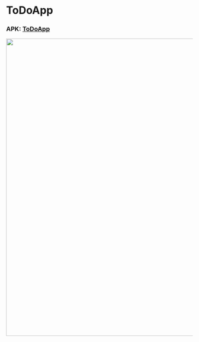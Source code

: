 # ToDoApp


<h3>APK: <a href="https://github.com/ylmzumut/ToDoApp_ReactNative/raw/master/todoapp.apk" > ToDoApp</a></h3>

<img src="https://github.com/ylmzumut/ToDoApp_ReactNative/blob/master/AppSS.png?raw=true" height="800">
